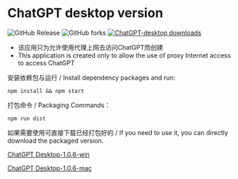 # ChatGPT desktop version 

![GitHub Release](https://img.shields.io/github/v/release/kumshing-wilson-huang/chatgpt-desktop) 
![GitHub forks](https://img.shields.io/github/forks/kumshing-wilson-huang/chatgpt-desktop)
[![ChatGPT-desktop downloads](https://img.shields.io/github/downloads/kumshing-wilson-huang/chatgpt-desktop/total.svg?style=flat-square)](https://github.com/kumshing-wilson-huang/chatgpt-desktop/releases)


- 该应用只为允许使用代理上网去访问ChatGPT而创建
- This application is created only to allow the use of proxy Internet access to access ChatGPT

安装依赖包与运行 / Install dependency packages and run:

    npm install && npm start

打包命令 / Packaging Commands：

    npm run dist

如果需要使用可直接下载已经打包好的 / If you need to use it, you can directly download the packaged version.

[ChatGPT Desktop-1.0.6-win](https://github.com/kumshing-wilson-huang/chatgpt-desktop/releases/download/v1.0.6-win/ChatGPT.Desktop.Setup.1.0.6.exe)

[ChatGPT Desktop-1.0.6-mac](https://github.com/kumshing-wilson-huang/chatgpt-desktop/releases/download/v1.0.6/ChatGPT.Desktop-1.0.6.dmg)
